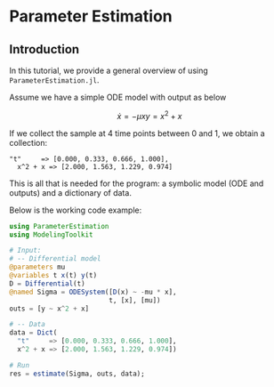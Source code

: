 # Parameter Estimation

## Introduction

In this tutorial, we provide a general overview of using `ParameterEstimation.jl`.

Assume we have a simple ODE model with output as below

$$
\dot{x} = -\mu x
y = x^2+x
$$

If we collect the sample at 4 time points between 0 and 1, we obtain a collection:

```
"t"     => [0.000, 0.333, 0.666, 1.000],
  x^2 + x => [2.000, 1.563, 1.229, 0.974]
```

This is all that is needed for the program: a symbolic model (ODE and outputs) and a dictionary of data.

Below is the working code example:

```julia
using ParameterEstimation
using ModelingToolkit

# Input:
# -- Differential model
@parameters mu
@variables t x(t) y(t)
D = Differential(t)
@named Sigma = ODESystem([D(x) ~ -mu * x],
                         t, [x], [mu])
outs = [y ~ x^2 + x]

# -- Data
data = Dict(
  "t"     => [0.000, 0.333, 0.666, 1.000],
  x^2 + x => [2.000, 1.563, 1.229, 0.974])

# Run
res = estimate(Sigma, outs, data);
```